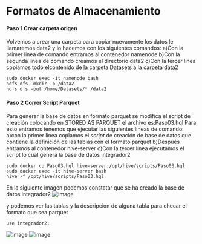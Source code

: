 # Formatos de Almacenamiento
#### Paso 1 Crear carpeta origen
Volvemos a crear una carpeta para copiar nuevamente los datos le llamaremos data2 y lo hacemos con los siguientes comandos:
a)Con la primer linea de comando entramos al contenedor namenode
b)Con la segunda línea de comando creamos el directorio data2
c)Con la tercer línea copiamos todo elcontenido de la carpeta Datasets a la carpeta data2
```
sudo docker exec -it namenode bash
hdfs dfs -mkdir -p /data2
hdfs dfs -put /home/Datasets/* /data2
```
#### Paso 2 Correr Script Parquet
Para generar la base de datos en formato parquet se modifica el script de creación colocando en STORED AS PARQUET
el archivo es:Paso03.hql
Para esto entramos tenemos que ejecutar las siguientes lineas de comando:
a)con la primer línea copiamos el *script* de creación de base de datos que contiene la definición de las tablas con el formato parquet
b)Después entramos al contenedor hive-server
c)Con la tercer línea ejecutamos el script lo cual genera la base de datos integrador2
```
sudo docker cp Paso03.hql hive-server:/opt/hive/scripts/Paso03.hql
sudo docker exec -it hive-server bash
hive -f /opt/hive/scripts/Paso03.hql
```
En la siguiente imagen podemos constatar que se ha creado la base de datos integrador2
![image](https://github.com/OscarMoralesMejia/Proyecto_Integrador_Modulo4/assets/159685580/9e6f8af1-401e-41be-9386-56079cc2ecec)

y podemos ver las tablas y la descripcion de alguna tabla para checar el formato que sea parquet
```
use integrador2;

```
![image](https://github.com/OscarMoralesMejia/Proyecto_Integrador_Modulo4/assets/159685580/6ecae7ee-d77d-407c-be05-3252281354cd)
![image](https://github.com/OscarMoralesMejia/Proyecto_Integrador_Modulo4/assets/159685580/24d6589b-d4dd-4463-9128-bf980cf94096)
